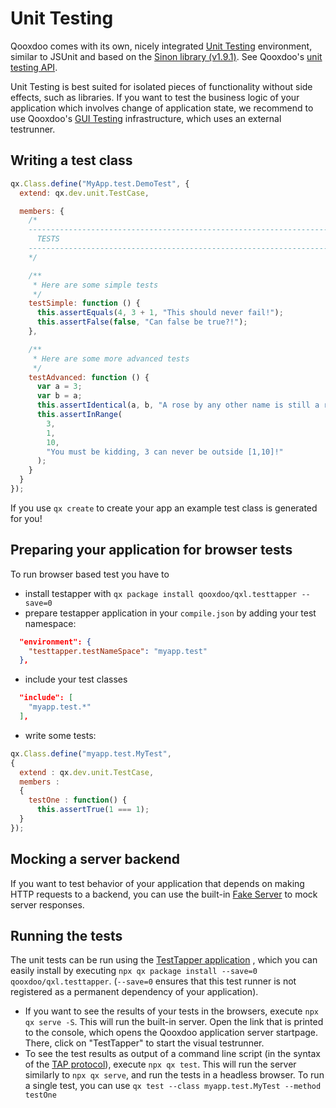 # Unit Testing

Qooxdoo comes with its own, nicely integrated
[Unit Testing](https://en.wikipedia.org/wiki/Unit_testing) environment, similar
to JSUnit and based on the
[Sinon library (v1.9.1)](https://sinonjs.org/releases/v1). See Qooxdoo's
[unit testing API](apps://apiviewer/#qx.dev.unit).

Unit Testing is best suited for isolated pieces of functionality without side
effects, such as libraries. If you want to test the business logic of your
application which involves change of application state, we recommend to use
Qooxdoo's [GUI Testing](gui_testing.md) infrastructure, which uses an external
testrunner.

## Writing a test class

```javascript
qx.Class.define("MyApp.test.DemoTest", {
  extend: qx.dev.unit.TestCase,

  members: {
    /*
    ---------------------------------------------------------------------------
      TESTS
    ---------------------------------------------------------------------------
    */

    /**
     * Here are some simple tests
     */
    testSimple: function () {
      this.assertEquals(4, 3 + 1, "This should never fail!");
      this.assertFalse(false, "Can false be true?!");
    },

    /**
     * Here are some more advanced tests
     */
    testAdvanced: function () {
      var a = 3;
      var b = a;
      this.assertIdentical(a, b, "A rose by any other name is still a rose");
      this.assertInRange(
        3,
        1,
        10,
        "You must be kidding, 3 can never be outside [1,10]!"
      );
    }
  }
});
```

If you use `qx create` to create your app an example test class is generated for
you!

## Preparing your application for browser tests

To run browser based test you have to

- install testapper with `qx package install qooxdoo/qxl.testtapper --save=0`
- prepare testapper application in your `compile.json` by adding your test
  namespace:

```json
  "environment": {
    "testtapper.testNameSpace": "myapp.test"
  },
```

- include your test classes

```json
  "include": [
    "myapp.test.*"
  ],
```

- write some tests:

```javascript
qx.Class.define("myapp.test.MyTest",
{
  extend : qx.dev.unit.TestCase,
  members :
  {
    testOne : function() {
      this.assertTrue(1 === 1);
  }
});
```

## Mocking a server backend

If you want to test behavior of your application that depends on making HTTP
requests to a backend, you can use the built-in [Fake Server](fake_server.md) to
mock server responses.

## Running the tests

The unit tests can be run using the
[TestTapper application](https://github.com/qooxdoo/qxl.testtapper/blob/master/README.md)
, which you can easily install by executing
`npx qx package install --save=0 qooxdoo/qxl.testtapper`. (`--save=0` ensures
that this test runner is not registered as a permanent dependency of your
application).

- If you want to see the results of your tests in the browsers, execute
  `npx qx serve -S`. This will run the built-in server. Open the link that is
  printed to the console, which opens the Qooxdoo application server startpage.
  There, click on "TestTapper" to start the visual testrunner.
- To see the test results as output of a command line script (in the syntax of
  the [TAP protocol](https://node-tap.org/tap-protocol/)), execute
  `npx qx test`. This will run the server similarly to `npx qx serve`, and run
  the tests in a headless browser. To run a single test, you can use
  `qx test --class myapp.test.MyTest --method testOne`
